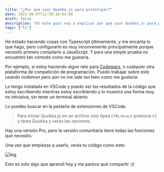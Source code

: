 ```yaml
---
title: "¿Por qué usar Quokka.js para prototipar?"
date: 2022-08-07T22:50:10-05:00
draft: false
description: "En este post voy a explicar por qué usar Quokka.js para prototipar"
tags: ["ts"]
---
```


He estado haciendo cosas con Typescript últimamente, y me encanta lo que hago, pero configurarlo es muy inconveniente principalmente porque necesito primero compilarlo a JavaScript. Y para una simple prueba no encuentro tan cómodo como me gustaría.

Por ejemplo, si estoy haciendo algun reto para [Codewars](https://www.codewars.com/), o cualquier otra plataforma de competición de programación. Puedo trabajar sobre esto usando nodemon pero aún no me sale tan bien como me gustaría.

Lo tengo instalado en VSCode y puedo ver los resultados de la código que estoy escribiendo mientras estoy escribiendo y lo muestra una forma muy no intrusiva, sin tener un terminal abierto.

Lo puedes buscar en la pestaña de extensiones de VSCode.

> Para iniciar Quokka.js en un archivo solo tipea `CTRL+k+q` o presiona `F1` y tipea Quokka y verás las opciones.

Hay una versión Pro, pero la versión comunitaria tiene todas las funciones que necesito.

Una vez que empiezas a usarlo, verás tu código como este:

![big](https://i.imgur.com/Sub2504.png)

Esto es solo algo que aprendí hoy y me parece que compartir :))
